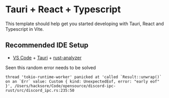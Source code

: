 # Tauri + React + Typescript

This template should help get you started developing with Tauri, React and Typescript in Vite.

## Recommended IDE Setup

- [VS Code](https://code.visualstudio.com/) + [Tauri](https://marketplace.visualstudio.com/items?itemName=tauri-apps.tauri-vscode) + [rust-analyzer](https://marketplace.visualstudio.com/items?itemName=rust-lang.rust-analyzer)


Seen this random error needs to be solved
```
thread 'tokio-runtime-worker' panicked at 'called `Result::unwrap()` on an `Err` value: Custom { kind: UnexpectedEof, error: "early eof" }', /Users/hacksore/Code/opensource/discord-ipc-rust/src/discord_ipc.rs:235:50
```